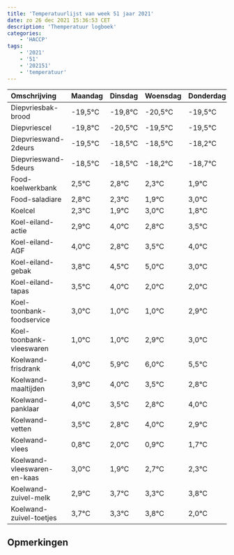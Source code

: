 ```yaml
---
title: 'Temperatuurlijst van week 51 jaar 2021'
date: zo 26 dec 2021 15:36:53 CET
description: 'Themperatuur logboek'
categories:
    - 'HACCP'
tags:
    - '2021'
    - '51'
    - '202151'
    - 'temperatuur'
---
```

|Omschrijving|Maandag|Dinsdag|Woensdag|Donderdag|Vrijdag|Zaterdag|Zondag|
|:---|:---|:---|:---|:---|:---|:---|:---|
|Diepvriesbak-brood|-19,5°C|-19,8°C|-20,5°C|-19,5°C|-19,5°C|-19,2°C|-19,7°C|
|Diepvriescel|-19,8°C|-20,5°C|-19,5°C|-19,5°C|-19,2°C|-19,7°C|-20,1°C|
|Diepvrieswand-2deurs|-19,5°C|-18,5°C|-18,5°C|-18,2°C|-18,7°C|-19,1°C|-18,0°C|
|Diepvrieswand-5deurs|-18,5°C|-18,5°C|-18,2°C|-18,7°C|-19,1°C|-18,0°C|-19,2°C|
|Food-koelwerkbank|2,5°C|2,8°C|2,3°C|1,9°C|3,0°C|1,8°C|2,5°C|
|Food-saladiare|2,8°C|2,3°C|1,9°C|3,0°C|1,8°C|2,5°C|3,0°C|
|Koelcel|2,3°C|1,9°C|3,0°C|1,8°C|2,5°C|3,0°C|1,0°C|
|Koel-eiland-actie|2,9°C|4,0°C|2,8°C|3,5°C|4,0°C|2,0°C|2,0°C|
|Koel-eiland-AGF|4,0°C|2,8°C|3,5°C|4,0°C|2,0°C|2,0°C|3,9°C|
|Koel-eiland-gebak|3,8°C|4,5°C|5,0°C|3,0°C|3,0°C|4,9°C|5,0°C|
|Koel-eiland-tapas|3,5°C|4,0°C|2,0°C|2,0°C|3,9°C|4,0°C|3,5°C|
|Koel-toonbank-foodservice|3,0°C|1,0°C|1,0°C|2,9°C|3,0°C|2,5°C|1,8°C|
|Koel-toonbank-vleeswaren|1,0°C|1,0°C|2,9°C|3,0°C|2,5°C|1,8°C|3,0°C|
|Koelwand-frisdrank|4,0°C|5,9°C|6,0°C|5,5°C|4,8°C|6,0°C|4,9°C|
|Koelwand-maaltijden|3,9°C|4,0°C|3,5°C|2,8°C|4,0°C|2,9°C|3,7°C|
|Koelwand-panklaar|4,0°C|3,5°C|2,8°C|4,0°C|2,9°C|3,7°C|3,3°C|
|Koelwand-vetten|3,5°C|2,8°C|4,0°C|2,9°C|3,7°C|3,3°C|3,8°C|
|Koelwand-vlees|0,8°C|2,0°C|0,9°C|1,7°C|1,3°C|1,8°C|0,0°C|
|Koelwand-vleeswaren-en-kaas|3,0°C|1,9°C|2,7°C|2,3°C|2,8°C|1,0°C|2,5°C|
|Koelwand-zuivel-melk|2,9°C|3,7°C|3,3°C|3,8°C|2,0°C|3,5°C|3,5°C|
|Koelwand-zuivel-toetjes|3,7°C|3,3°C|3,8°C|2,0°C|3,5°C|3,5°C|3,3°C|

## Opmerkingen


